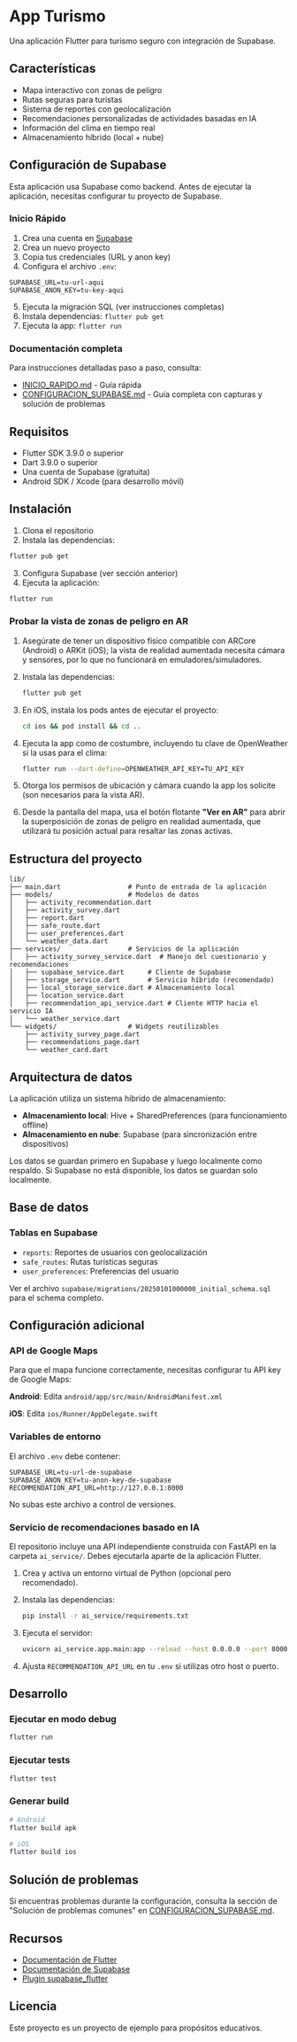 # App Turismo

Una aplicación Flutter para turismo seguro con integración de Supabase.

## Características

- Mapa interactivo con zonas de peligro
- Rutas seguras para turistas
- Sistema de reportes con geolocalización
- Recomendaciones personalizadas de actividades basadas en IA
- Información del clima en tiempo real
- Almacenamiento híbrido (local + nube)

## Configuración de Supabase

Esta aplicación usa Supabase como backend. Antes de ejecutar la aplicación, necesitas configurar tu proyecto de Supabase.

### Inicio Rápido

1. Crea una cuenta en [Supabase](https://supabase.com)
2. Crea un nuevo proyecto
3. Copia tus credenciales (URL y anon key)
4. Configura el archivo `.env`:

```
SUPABASE_URL=tu-url-aqui
SUPABASE_ANON_KEY=tu-key-aqui
```

5. Ejecuta la migración SQL (ver instrucciones completas)
6. Instala dependencias: `flutter pub get`
7. Ejecuta la app: `flutter run`

### Documentación completa

Para instrucciones detalladas paso a paso, consulta:

- [INICIO_RAPIDO.md](./INICIO_RAPIDO.md) - Guía rápida
- [CONFIGURACION_SUPABASE.md](./CONFIGURACION_SUPABASE.md) - Guía completa con capturas y solución de problemas

## Requisitos

- Flutter SDK 3.9.0 o superior
- Dart 3.9.0 o superior
- Una cuenta de Supabase (gratuita)
- Android SDK / Xcode (para desarrollo móvil)

## Instalación

1. Clona el repositorio
2. Instala las dependencias:

```bash
flutter pub get
```

3. Configura Supabase (ver sección anterior)
4. Ejecuta la aplicación:

```bash
flutter run
```

### Probar la vista de zonas de peligro en AR

1. Asegúrate de tener un dispositivo físico compatible con ARCore (Android) o ARKit (iOS); la vista de realidad aumentada necesita cámara y sensores, por lo que no funcionará en emuladores/simuladores.
2. Instala las dependencias:

   ```bash
   flutter pub get
   ```

3. En iOS, instala los pods antes de ejecutar el proyecto:

   ```bash
   cd ios && pod install && cd ..
   ```

4. Ejecuta la app como de costumbre, incluyendo tu clave de OpenWeather si la usas para el clima:

   ```bash
   flutter run --dart-define=OPENWEATHER_API_KEY=TU_API_KEY
   ```

5. Otorga los permisos de ubicación y cámara cuando la app los solicite (son necesarios para la vista AR).
6. Desde la pantalla del mapa, usa el botón flotante **"Ver en AR"** para abrir la superposición de zonas de peligro en realidad aumentada, que utilizará tu posición actual para resaltar las zonas activas.

## Estructura del proyecto

```
lib/
├── main.dart                 # Punto de entrada de la aplicación
├── models/                   # Modelos de datos
│   ├── activity_recommendation.dart
│   ├── activity_survey.dart
│   ├── report.dart
│   ├── safe_route.dart
│   ├── user_preferences.dart
│   └── weather_data.dart
├── services/                 # Servicios de la aplicación
│   ├── activity_survey_service.dart  # Manejo del cuestionario y recomendaciones
│   ├── supabase_service.dart      # Cliente de Supabase
│   ├── storage_service.dart       # Servicio híbrido (recomendado)
│   ├── local_storage_service.dart # Almacenamiento local
│   ├── location_service.dart
│   ├── recommendation_api_service.dart # Cliente HTTP hacia el servicio IA
│   └── weather_service.dart
└── widgets/                  # Widgets reutilizables
    ├── activity_survey_page.dart
    ├── recommendations_page.dart
    └── weather_card.dart
```

## Arquitectura de datos

La aplicación utiliza un sistema híbrido de almacenamiento:

- **Almacenamiento local**: Hive + SharedPreferences (para funcionamiento offline)
- **Almacenamiento en nube**: Supabase (para sincronización entre dispositivos)

Los datos se guardan primero en Supabase y luego localmente como respaldo. Si Supabase no está disponible, los datos se guardan solo localmente.

## Base de datos

### Tablas en Supabase

- `reports`: Reportes de usuarios con geolocalización
- `safe_routes`: Rutas turísticas seguras
- `user_preferences`: Preferencias del usuario

Ver el archivo `supabase/migrations/20250101000000_initial_schema.sql` para el schema completo.

## Configuración adicional

### API de Google Maps

Para que el mapa funcione correctamente, necesitas configurar tu API key de Google Maps:

**Android**: Edita `android/app/src/main/AndroidManifest.xml`

**iOS**: Edita `ios/Runner/AppDelegate.swift`

### Variables de entorno

El archivo `.env` debe contener:

```
SUPABASE_URL=tu-url-de-supabase
SUPABASE_ANON_KEY=tu-anon-key-de-supabase
RECOMMENDATION_API_URL=http://127.0.0.1:8000
```

No subas este archivo a control de versiones.

### Servicio de recomendaciones basado en IA

El repositorio incluye una API independiente construida con FastAPI en la carpeta `ai_service/`. Debes ejecutarla aparte de la
aplicación Flutter.

1. Crea y activa un entorno virtual de Python (opcional pero recomendado).
2. Instala las dependencias:

   ```bash
   pip install -r ai_service/requirements.txt
   ```

3. Ejecuta el servidor:

   ```bash
   uvicorn ai_service.app.main:app --reload --host 0.0.0.0 --port 8000
   ```

4. Ajusta `RECOMMENDATION_API_URL` en tu `.env` si utilizas otro host o puerto.

## Desarrollo

### Ejecutar en modo debug

```bash
flutter run
```

### Ejecutar tests

```bash
flutter test
```

### Generar build

```bash
# Android
flutter build apk

# iOS
flutter build ios
```

## Solución de problemas

Si encuentras problemas durante la configuración, consulta la sección de "Solución de problemas comunes" en [CONFIGURACION_SUPABASE.md](./CONFIGURACION_SUPABASE.md).

## Recursos

- [Documentación de Flutter](https://docs.flutter.dev/)
- [Documentación de Supabase](https://supabase.com/docs)
- [Plugin supabase_flutter](https://pub.dev/packages/supabase_flutter)

## Licencia

Este proyecto es un proyecto de ejemplo para propósitos educativos.
